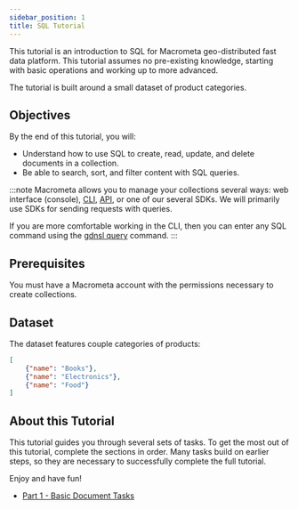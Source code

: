 ```yaml
---
sidebar_position: 1
title: SQL Tutorial
---
```


This tutorial is an introduction to SQL for Macrometa geo-distributed fast data platform. This tutorial assumes no pre-existing knowledge, starting with basic operations and working up to more advanced.

The tutorial is built around a small dataset of product categories.

## Objectives

By the end of this tutorial, you will:

- Understand how to use SQL to create, read, update, and delete documents in a collection.
- Be able to search, sort, and filter content with SQL queries.

:::note
Macrometa allows you to manage your collections several ways: web interface (console), [CLI](../../cli/index.md), [API](https://macrometa.com/docs/api), or one of our several SDKs. We will primarily use SDKs for sending requests with queries.

If you are more comfortable working in the CLI, then you can enter any SQL command using the [gdnsl query](../../cli/queries-cli.md) command.
:::

## Prerequisites

You must have a Macrometa account with the permissions necessary to create collections.

## Dataset

The dataset features couple categories of products:

```json
[
    {"name": "Books"},
    {"name": "Electronics"},
    {"name": "Food"}
]
```

## About this Tutorial

This tutorial guides you through several sets of tasks. To get the most out of this tutorial, complete the sections in order. Many tasks build on earlier steps, so they are necessary to successfully complete the full tutorial.

Enjoy and have fun!

- [Part 1 - Basic Document Tasks](sql-crud.md)
